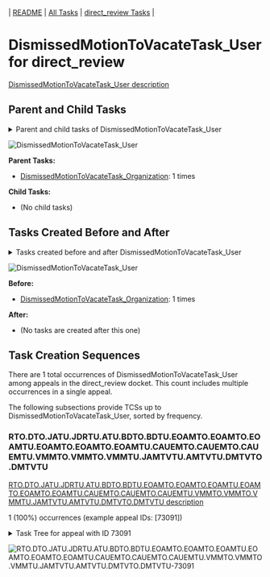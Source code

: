 <!-- DO NOT EDIT THIS FILE.  This file is autogenerated. -->
| [README](../README.md) | [All Tasks](../alltasks.md) | [direct_review Tasks](tasklist.md) |

# DismissedMotionToVacateTask_User for direct_review

[DismissedMotionToVacateTask_User description](../descr/DismissedMotionToVacateTask_User.md)

## Parent and Child Tasks

<details><summary markdown='span'>Parent and child tasks of DismissedMotionToVacateTask_User
</summary>

```
digraph G {
rankdir=LR;
node [shape=box]
"DismissedMotionToVacateTask_Organization" -> "DismissedMotionToVacateTask_User" [label=1]
}
```
</details>

![DismissedMotionToVacateTask_User](dot/DismissedMotionToVacateTask_User-parentchild.dot.png)

**Parent Tasks:**

   * [DismissedMotionToVacateTask_Organization](DismissedMotionToVacateTask_Organization.md): 1 times

**Child Tasks:**

   * (No child tasks)

## Tasks Created Before and After

<details><summary markdown='span'>Tasks created before and after DismissedMotionToVacateTask_User</summary>

```
digraph G {
rankdir=LR;

"DismissedMotionToVacateTask_Organization" -> "DismissedMotionToVacateTask_User" [label=1]
}
```
</details>

![DismissedMotionToVacateTask_User](dot/DismissedMotionToVacateTask_User.dot.png)

**Before:**

   * [DismissedMotionToVacateTask_Organization](DismissedMotionToVacateTask_Organization.md): 1 times

**After:**

   * (No tasks are created after this one)

## Task Creation Sequences

There are 1 total occurrences of DismissedMotionToVacateTask_User among appeals in the direct_review docket.  This count includes multiple occurrences in a single appeal.

The following subsections provide TCSs up to DismissedMotionToVacateTask_User, sorted by frequency.

### RTO.DTO.JATU.JDRTU.ATU.BDTO.BDTU.EOAMTO.EOAMTO.EOAMTU.EOAMTO.EOAMTO.EOAMTU.CAUEMTO.CAUEMTO.CAUEMTU.VMMTO.VMMTO.VMMTU.JAMTVTU.AMTVTU.DMTVTO.DMTVTU

[RTO.DTO.JATU.JDRTU.ATU.BDTO.BDTU.EOAMTO.EOAMTO.EOAMTU.EOAMTO.EOAMTO.EOAMTU.CAUEMTO.CAUEMTO.CAUEMTU.VMMTO.VMMTO.VMMTU.JAMTVTU.AMTVTU.DMTVTO.DMTVTU description](../descr/RTO.DTO.JATU.JDRTU.ATU.BDTO.BDTU.EOAMTO.EOAMTO.EOAMTU.EOAMTO.EOAMTO.EOAMTU.CAUEMTO.CAUEMTO.CAUEMTU.VMMTO.VMMTO.VMMTU.JAMTVTU.AMTVTU.DMTVTO.DMTVTU.md)

1 (100%) occurrences (example appeal IDs: [73091])

<details><summary markdown='span'>Task Tree for appeal with ID 73091</summary>

```
@startuml
skinparam {
  ObjectBorderColor #555
  ObjectBorderThickness 0
  ObjectFontStyle bold
  ObjectFontSize 14
  ObjectAttributeFontColor #333
  ObjectAttributeFontSize 12
}
  object 0.RootTask #8dd3c7 {
Organization
}
  object 1.DistributionTask #ffffb3 {
Organization
}
  object 2.JudgeAssignTask #ccebc5 {
User
}
  object 3.JudgeDecisionReviewTask #d9d9d9 {
User
}
  object 4.AttorneyTask #bc80bd {
User
}
  object 5.BvaDispatchTask #b3de69 {
Organization
}
  object 6.BvaDispatchTask #b3de69 {
User
}
  object 7.EvidenceOrArgumentMailTask #ffffb3 {
Organization
}
  object 8.EvidenceOrArgumentMailTask #ffffb3 {
Organization
}
  object 9.EvidenceOrArgumentMailTask #ffffb3 {
User
}
  object 10.EvidenceOrArgumentMailTask #ffffb3 {
User
}
  object 11.VacateMotionMailTask #ffffb3 {
Organization
}
  object 12.VacateMotionMailTask #ffffb3 {
Organization
}
  object 13.EvidenceOrArgumentMailTask #ffffb3 {
Organization
}
  object 14.EvidenceOrArgumentMailTask #ffffb3 {
Organization
}
  object 15.EvidenceOrArgumentMailTask #ffffb3 {
User
}
  object 16.ClearAndUnmistakeableErrorMailTask #b3de69 {
Organization
}
  object 17.ClearAndUnmistakeableErrorMailTask #b3de69 {
Organization
}
  object 18.ClearAndUnmistakeableErrorMailTask #b3de69 {
User
}
  object 19.VacateMotionMailTask #ffffb3 {
User
}
  object 20.ClearAndUnmistakeableErrorMailTask #b3de69 {
User
}
  object 21.VacateMotionMailTask #ffffb3 {
Organization
}
  object 22.VacateMotionMailTask #ffffb3 {
Organization
}
  object 23.VacateMotionMailTask #ffffb3 {
User
}
  object 24.JudgeAddressMotionToVacateTask #1f77b4 {
User
}
  object 25.AbstractMotionToVacateTask #d62728 {
User
}
  object 26.DismissedMotionToVacateTask #17becf {
Organization
}
  object 27.DismissedMotionToVacateTask #17becf {
User  <back:white>    </back>
}
0.RootTask -- 1.DistributionTask
0.RootTask -- 2.JudgeAssignTask
0.RootTask -- 3.JudgeDecisionReviewTask
3.JudgeDecisionReviewTask -- 4.AttorneyTask
0.RootTask -- 5.BvaDispatchTask
5.BvaDispatchTask -- 6.BvaDispatchTask
0.RootTask -- 7.EvidenceOrArgumentMailTask
7.EvidenceOrArgumentMailTask -- 8.EvidenceOrArgumentMailTask
8.EvidenceOrArgumentMailTask -- 9.EvidenceOrArgumentMailTask
8.EvidenceOrArgumentMailTask -- 10.EvidenceOrArgumentMailTask
0.RootTask -- 11.VacateMotionMailTask
11.VacateMotionMailTask -- 12.VacateMotionMailTask
0.RootTask -- 13.EvidenceOrArgumentMailTask
13.EvidenceOrArgumentMailTask -- 14.EvidenceOrArgumentMailTask
14.EvidenceOrArgumentMailTask -- 15.EvidenceOrArgumentMailTask
0.RootTask -- 16.ClearAndUnmistakeableErrorMailTask
16.ClearAndUnmistakeableErrorMailTask -- 17.ClearAndUnmistakeableErrorMailTask
17.ClearAndUnmistakeableErrorMailTask -- 18.ClearAndUnmistakeableErrorMailTask
12.VacateMotionMailTask -- 19.VacateMotionMailTask
17.ClearAndUnmistakeableErrorMailTask -- 20.ClearAndUnmistakeableErrorMailTask
0.RootTask -- 21.VacateMotionMailTask
21.VacateMotionMailTask -- 22.VacateMotionMailTask
22.VacateMotionMailTask -- 23.VacateMotionMailTask
23.VacateMotionMailTask -- 24.JudgeAddressMotionToVacateTask
23.VacateMotionMailTask -- 25.AbstractMotionToVacateTask
25.AbstractMotionToVacateTask -- 26.DismissedMotionToVacateTask
26.DismissedMotionToVacateTask -- 27.DismissedMotionToVacateTask
@enduml
```
</details>

![RTO.DTO.JATU.JDRTU.ATU.BDTO.BDTU.EOAMTO.EOAMTO.EOAMTU.EOAMTO.EOAMTO.EOAMTU.CAUEMTO.CAUEMTO.CAUEMTU.VMMTO.VMMTO.VMMTU.JAMTVTU.AMTVTU.DMTVTO.DMTVTU-73091](uml/RTO.DTO.JATU.JDRTU.ATU.BDTO.BDTU.EOAMTO.EOAMTO.EOAMTU.EOAMTO.EOAMTO.EOAMTU.CAUEMTO.CAUEMTO.CAUEMTU.VMMTO.VMMTO.VMMTU.JAMTVTU.AMTVTU.DMTVTO.DMTVTU-73091.png)

